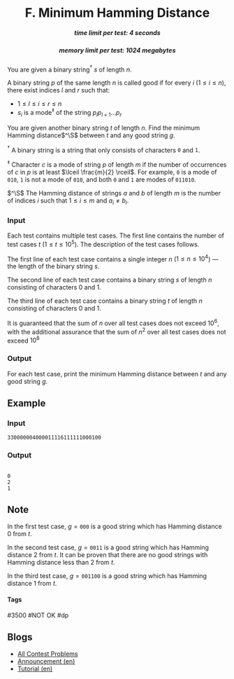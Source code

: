 <h1 style='text-align: center;'> F. Minimum Hamming Distance</h1>

<h5 style='text-align: center;'>time limit per test: 4 seconds</h5>
<h5 style='text-align: center;'>memory limit per test: 1024 megabytes</h5>

You are given a binary string$^\dagger$ $s$ of length $n$.

A binary string $p$ of the same length $n$ is called good if for every $i$ ($1 \leq i \leq n$), there exist indices $l$ and $r$ such that: 

* $1 \leq l \leq i \leq r \leq n$
* $s_i$ is a mode$^\ddagger$ of the string $p_lp_{l+1}\ldots p_r$

You are given another binary string $t$ of length $n$. Find the minimum Hamming distance$^\S$ between $t$ and any good string $g$.

$^\dagger$ A binary string is a string that only consists of characters $\mathtt{0}$ and $\mathtt{1}$.

$^\ddagger$ Character $c$ is a mode of string $p$ of length $m$ if the number of occurrences of $c$ in $p$ is at least $\lceil \frac{m}{2} \rceil$. For example, $\mathtt{0}$ is a mode of $\mathtt{010}$, $\mathtt{1}$ is not a mode of $\mathtt{010}$, and both $\mathtt{0}$ and $\mathtt{1}$ are modes of $\mathtt{011010}$.

$^\S$ The Hamming distance of strings $a$ and $b$ of length $m$ is the number of indices $i$ such that $1 \leq i \leq m$ and $a_i \neq b_i$.

### Input

Each test contains multiple test cases. The first line contains the number of test cases $t$ ($1 \le t \le 10^5$). The description of the test cases follows.

The first line of each test case contains a single integer $n$ ($1 \le n \le 10^4$) — the length of the binary string $s$.

The second line of each test case contains a binary string $s$ of length $n$ consisting of characters 0 and 1.

The third line of each test case contains a binary string $t$ of length $n$ consisting of characters 0 and 1.

It is guaranteed that the sum of $n$ over all test cases does not exceed $10^6$, with the additional assurance that the sum of $n^2$ over all test cases does not exceed $10^8$

### Output

For each test case, print the minimum Hamming distance between $t$ and any good string $g$.

## Example

### Input


```text
330000004000011116111111000100
```
### Output

```text

0
2
1

```
## Note

In the first test case, $g=\mathtt{000}$ is a good string which has Hamming distance $0$ from $t$.

In the second test case, $g=\mathtt{0011}$ is a good string which has Hamming distance $2$ from $t$. It can be proven that there are no good strings with Hamming distance less than $2$ from $t$.

In the third test case, $g=\mathtt{001100}$ is a good string which has Hamming distance $1$ from $t$.



#### Tags 

#3500 #NOT OK #dp 

## Blogs
- [All Contest Problems](../Codeforces_Round_934_(Div._1).md)
- [Announcement (en)](../blogs/Announcement_(en).md)
- [Tutorial (en)](../blogs/Tutorial_(en).md)
